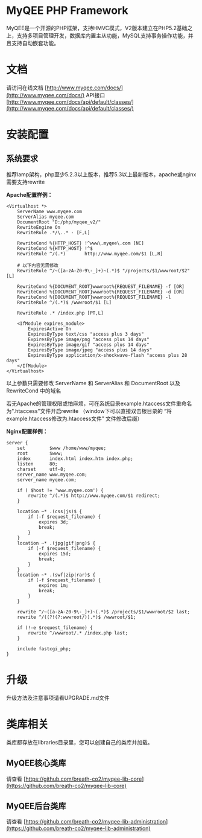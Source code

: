 MyQEE PHP Framework
====
MyQEE是一个开源的PHP框架，支持HMVC模式，V2版本建立在PHP5.2基础之上，支持多项目管理开发，数据库内置主从功能，MySQL支持事务操作功能，并且支持自动嵌套功能。

文档
====
请访问在线文档 [http://www.myqee.com/docs/](http://www.myqee.com/docs/)
API接口 [http://www.myqee.com/docs/api/default/classes/](http://www.myqee.com/docs/api/default/classes/)


安装配置
====
系统要求
----
推荐lamp架构，php至少5.2.3以上版本，推荐5.3以上最新版本，apache或nginx需要支持rewrite

**Apache配置样例：**
	
	<Virtualhost *>
		ServerName www.myqee.com
		ServerAlias myqee.com
		DocumentRoot "D:/php/myqee_v2/"
		RewriteEngine On
		RewriteRule .*/\..* - [F,L]
		
	    RewriteCond %{HTTP_HOST} !^www\.myqee\.com [NC]
	    RewriteCond %{HTTP_HOST} !^$
	    RewriteRule ^/(.*)       http://www.myqee.com/$1 [L,R]
	    
	    # 以下内容无需修改
		RewriteRule ^/~([a-zA-Z0-9\-_]+)~(.*)$ "/projects/$1/wwwroot/$2" [L]
	
	    RewriteCond %{DOCUMENT_ROOT}wwwroot%{REQUEST_FILENAME} -f [OR]
	    RewriteCond %{DOCUMENT_ROOT}wwwroot%{REQUEST_FILENAME} -d [OR]
	    RewriteCond %{DOCUMENT_ROOT}wwwroot%{REQUEST_FILENAME} -l
	    RewriteRule ^/(.*)$ /wwwroot/$1 [L]
	    
	    RewriteRule .* /index.php [PT,L]
	    
	    <IfModule expires_module>
	    	ExpiresActive On
	    	ExpiresByType text/css "access plus 3 days"
	    	ExpiresByType image/png "access plus 14 days"
	    	ExpiresByType image/gif "access plus 14 days"
	    	ExpiresByType image/jpeg "access plus 14 days"
	    	ExpiresByType application/x-shockwave-flash "access plus 28 days"
		</IfModule>
	</Virtualhost>
 
以上参数只需要修改 ServerName 和 ServerAlias 和 DocumentRoot 以及 RewriteCond 中的域名 

若无Apache的管理权限或怕麻烦，可在系统目录example.htaccess文件重命名为".htaccess"文件开启rewrite
（window下可以直接双击根目录的 “将example.htaccess修改为.htaccess文件” 文件修改后缀）


**Nginx配置样例：**
	
	server {
	    set         $www /home/www/myqee;
	    root        $www;
	    index       index.html index.htm index.php;
	    listen      80;
	    charset     utf-8;
	    server_name www.myqee.com;
	    server_name myqee.com;
	    
	    if ( $host != 'www.myqee.com') {
	        rewrite ^/(.*)$ http://www.myqee.com/$1 redirect;
	    }
	
	    location ~* .(css|js)$ {
	        if (-f $request_filename) {
	            expires 3d;
	            break;
	        }
	    }
	    location ~* .(jpg|gif|png)$ {
	        if (-f $request_filename) {
	            expires 15d;
	            break;
	        }
	    }
	    location ~* .(swf|zip|rar)$ {
	        if (-f $request_filename) {
	            expires 1m;
	            break;
	        }
	    }
	
	    rewrite ^/~([a-zA-Z0-9\-_]+)~(.*)$ /projects/$1/wwwroot/$2 last;
	    rewrite ^/((?!(?:wwwroot/)).*)$ /wwwroot/$1;
	
	    if (!-e $request_filename) {
	        rewrite ^/wwwroot/.* /index.php last;
	    }
	
	    include fastcgi_php;
	}
	




升级
====
升级方法及注意事项请看UPGRADE.md文件


类库相关
====
类库都存放在libraries目录里，您可以创建自己的类库并加载。

MyQEE核心类库
----
请查看 [https://github.com/breath-co2/myqee-lib-core](https://github.com/breath-co2/myqee-lib-core)

MyQEE后台类库
----
请查看 [https://github.com/breath-co2/myqee-lib-administration](https://github.com/breath-co2/myqee-lib-administration)

